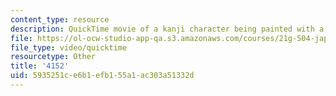 ```yaml
---
content_type: resource
description: QuickTime movie of a kanji character being painted with a brush.
file: https://ol-ocw-studio-app-qa.s3.amazonaws.com/courses/21g-504-japanese-iv-spring-2009/5935251ce6b1efb155a1ac303a51332d_4152.mov
file_type: video/quicktime
resourcetype: Other
title: '4152'
uid: 5935251c-e6b1-efb1-55a1-ac303a51332d
---
```

